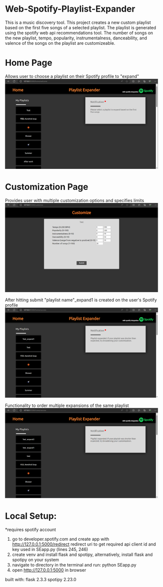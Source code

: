 # Web-Spotify-Playlist-Expander
This is a music discovery tool. This project creates a new custom playlist based on the first five songs of a selected playlist. The playlist is generated using the spotify web api recommendations tool. The number of songs on the new playlist, tempo, popularity, instrumentalness, danceability, and valence of the songs on the playlist are customizeable.

# Home Page
Allows user to choose a playlist on their Spotify profile to "expand"
![home page with scrollable playlists list](screenshots/home.png)

# Customization Page
Provides user with multiple customization options and specifies limits
![customization page](screenshots/customize.png)

After hitting submit "playlist name"_expand1 is created on the user's Spotify profile
![after customization submit](screenshots/success.png)

Functionality to order multiple expansions of the same playlist
![multiple expansions with same playlist](screenshots/multiple.png)

 # Local Setup:
 *requires spotify account
1. go to developer.spotify.com and create app with http://127.0.0.1:5000/redirect redirect uri to get required api client id and key used in SEapp.py (lines 245, 246)
2. create venv and install flask and spotipy, alternatively, install flask and spotipy on your system
3. navigate to directory in the terminal and run: python SEapp.py
4. open http://127.0.0.1:5000 in browser

built with:
flask 2.3.3
spotipy 2.23.0
